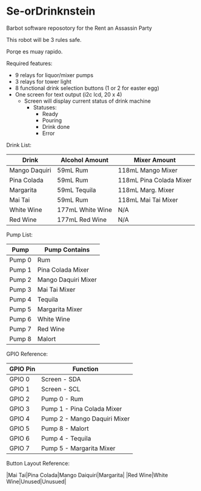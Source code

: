 # Se-orDrinknstein

Barbot software reposotory for the Rent an Assassin Party

This robot will be 3 rules safe. 

Porqe es muay rapido. 

Required features: 
- 9 relays for liquor/mixer pumps
- 3 relays for tower light
- 8 functional drink selection buttons (1 or 2 for easter egg)
- One screen for text output (i2c lcd, 20 x 4)
  - Screen will display current status of drink machine
    - Statuses:
      - Ready
      - Pouring
      - Drink done
      - Error


Drink List:

|Drink |Alcohol Amount| Mixer Amount |
--- | --- | --- |
|Mango Daquiri|59mL Rum|118mL Mango Mixer|
|Pina Colada|59mL Rum| 118mL Pina Colada Mixer|
|Margarita|59mL Tequila|118mL Marg. Mixer|
|Mai Tai| 59mL Rum|118mL Mai Tai Mixer|
|White Wine| 177mL White Wine| N/A|
|Red Wine| 177mL Red Wine| N/A|


Pump List:

|Pump |Pump Contains|
--- | --- |
|Pump 0|Rum|
|Pump 1|Pina Colada Mixer|
|Pump 2|Mango Daquiri Mixer|
|Pump 3|Mai Tai Mixer|
|Pump 4|Tequila|
|Pump 5|Margarita Mixer|
|Pump 6|White Wine|
|Pump 7|Red Wine|
|Pump 8|Malort

GPIO Reference:

|GPIO Pin|Function|
--- | --- |
|GPIO 0|Screen - SDA|
|GPIO 1|Screen - SCL|
|GPIO 2|Pump 0 - Rum|
|GPIO 3|Pump 1 - Pina Colada Mixer|
|GPIO 4|Pump 2 - Mango Daquiri Mixer|
|GPIO 5|Pump 8 - Malort|
|GPIO 6|Pump 4 - Tequila|
|GPIO 7|Pump 5 - Margarita Mixer|

Button Layout Reference:

|Mai Tai|Pina Colada|Mango Daiquiri|Margarita|
|Red Wine|White Wine|Unused|Unusued|
